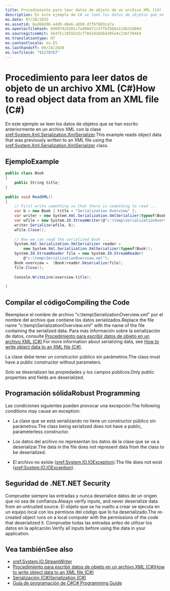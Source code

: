 ```yaml
---
title: Procedimiento para leer datos de objeto de un archivo XML (C#)
description: En este ejemplo de C# se leen los datos de objetos que se han escrito anteriormente en un archivo XML con la clase XmlSerializer.
ms.date: 07/20/2015
ms.assetid: 6ad60d96-a4d9-48e6-a8b0-d7f6f803cafa
ms.openlocfilehash: 8d607424201cfad08df1c5ffbfb66a114b31886d
ms.sourcegitcommit: 5b475c1855b32cf78d2d1bbb4295e4c236f39464
ms.translationtype: HT
ms.contentlocale: es-ES
ms.lasthandoff: 09/24/2020
ms.locfileid: "91178767"
---
```

# <a name="how-to-read-object-data-from-an-xml-file-c"></a><span data-ttu-id="300ca-103">Procedimiento para leer datos de objeto de un archivo XML (C#)</span><span class="sxs-lookup"><span data-stu-id="300ca-103">How to read object data from an XML file (C#)</span></span>

<span data-ttu-id="300ca-104">En este ejemplo se leen los datos de objetos que se han escrito anteriormente en un archivo XML con la clase <xref:System.Xml.Serialization.XmlSerializer>.</span><span class="sxs-lookup"><span data-stu-id="300ca-104">This example reads object data that was previously written to an XML file using the <xref:System.Xml.Serialization.XmlSerializer> class.</span></span>  
  
## <a name="example"></a><span data-ttu-id="300ca-105">Ejemplo</span><span class="sxs-lookup"><span data-stu-id="300ca-105">Example</span></span>  
  
```csharp  
public class Book  
{  
    public String title;  
}
  
public void ReadXML()  
{  
    // First write something so that there is something to read ...  
    var b = new Book { title = "Serialization Overview" };  
    var writer = new System.Xml.Serialization.XmlSerializer(typeof(Book));  
    var wfile = new System.IO.StreamWriter(@"c:\temp\SerializationOverview.xml");  
    writer.Serialize(wfile, b);  
    wfile.Close();  
  
    // Now we can read the serialized book ...  
    System.Xml.Serialization.XmlSerializer reader =
        new System.Xml.Serialization.XmlSerializer(typeof(Book));  
    System.IO.StreamReader file = new System.IO.StreamReader(  
        @"c:\temp\SerializationOverview.xml");  
    Book overview =  (Book)reader.Deserialize(file);  
    file.Close();  
  
    Console.WriteLine(overview.title);  
  
}  
```  
  
## <a name="compiling-the-code"></a><span data-ttu-id="300ca-106">Compilar el código</span><span class="sxs-lookup"><span data-stu-id="300ca-106">Compiling the Code</span></span>  

<span data-ttu-id="300ca-107">Reemplace el nombre de archivo "c:\temp\SerializationOverview.xml" por el nombre del archivo que contiene los datos serializados.</span><span class="sxs-lookup"><span data-stu-id="300ca-107">Replace the file name "c:\temp\SerializationOverview.xml" with the name of the file containing the serialized data.</span></span> <span data-ttu-id="300ca-108">Para más información sobre la serialización de datos, consulte [Procedimiento para escribir datos de objeto en un archivo XML (C#)](./how-to-write-object-data-to-an-xml-file.md).</span><span class="sxs-lookup"><span data-stu-id="300ca-108">For more information about serializing data, see [How to write object data to an XML file (C#)](./how-to-write-object-data-to-an-xml-file.md).</span></span>
  
 <span data-ttu-id="300ca-109">La clase debe tener un constructor público sin parámetros.</span><span class="sxs-lookup"><span data-stu-id="300ca-109">The class must have a public constructor without parameters.</span></span>  
  
 <span data-ttu-id="300ca-110">Solo se deserializan las propiedades y los campos públicos.</span><span class="sxs-lookup"><span data-stu-id="300ca-110">Only public properties and fields are deserialized.</span></span>  
  
## <a name="robust-programming"></a><span data-ttu-id="300ca-111">Programación sólida</span><span class="sxs-lookup"><span data-stu-id="300ca-111">Robust Programming</span></span>  

 <span data-ttu-id="300ca-112">Las condiciones siguientes pueden provocar una excepción:</span><span class="sxs-lookup"><span data-stu-id="300ca-112">The following conditions may cause an exception:</span></span>  
  
- <span data-ttu-id="300ca-113">La clase que se está serializando no tiene un constructor público sin parámetros.</span><span class="sxs-lookup"><span data-stu-id="300ca-113">The class being serialized does not have a public, parameterless constructor.</span></span>  
  
- <span data-ttu-id="300ca-114">Los datos del archivo no representan los datos de la clase que se va a deserializar.</span><span class="sxs-lookup"><span data-stu-id="300ca-114">The data in the file does not represent data from the class to be deserialized.</span></span>  
  
- <span data-ttu-id="300ca-115">El archivo no existe (<xref:System.IO.IOException>).</span><span class="sxs-lookup"><span data-stu-id="300ca-115">The file does not exist (<xref:System.IO.IOException>).</span></span>  
  
## <a name="net-security"></a><span data-ttu-id="300ca-116">Seguridad de .NET</span><span class="sxs-lookup"><span data-stu-id="300ca-116">.NET Security</span></span>  

 <span data-ttu-id="300ca-117">Compruebe siempre las entradas y nunca deserialice datos de un origen que no sea de confianza.</span><span class="sxs-lookup"><span data-stu-id="300ca-117">Always verify inputs, and never deserialize data from an untrusted source.</span></span> <span data-ttu-id="300ca-118">El objeto que se ha vuelto a crear se ejecuta en un equipo local con los permisos del código que lo ha deserializado.</span><span class="sxs-lookup"><span data-stu-id="300ca-118">The re-created object runs on a local computer with the permissions of the code that deserialized it.</span></span> <span data-ttu-id="300ca-119">Compruebe todas las entradas antes de utilizar los datos en la aplicación.</span><span class="sxs-lookup"><span data-stu-id="300ca-119">Verify all inputs before using the data in your application.</span></span>  
  
## <a name="see-also"></a><span data-ttu-id="300ca-120">Vea también</span><span class="sxs-lookup"><span data-stu-id="300ca-120">See also</span></span>

- <xref:System.IO.StreamWriter>
- [<span data-ttu-id="300ca-121">Procedimiento para escribir datos de objeto en un archivo XML (C#)</span><span class="sxs-lookup"><span data-stu-id="300ca-121">How to write object data to an XML file (C#)</span></span>](./how-to-write-object-data-to-an-xml-file.md)
- [<span data-ttu-id="300ca-122">Serialización (C#)</span><span class="sxs-lookup"><span data-stu-id="300ca-122">Serialization (C#)</span></span>](./index.md)
- [<span data-ttu-id="300ca-123">Guía de programación de C#</span><span class="sxs-lookup"><span data-stu-id="300ca-123">C# Programming Guide</span></span>](../../index.md)
